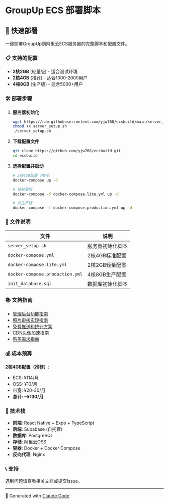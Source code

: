 # GroupUp ECS 部署脚本

## 🚀 快速部署

一键部署GroupUp到阿里云ECS服务器的完整脚本和配置文件。

### 📋 支持的配置

- **2核2GB** (轻量版) - 适合测试环境
- **2核4GB** (推荐) - 适合1000-2000用户
- **4核8GB** (生产版) - 适合5000+用户

### 🛠️ 部署步骤

1. **服务器初始化**
   ```bash
   wget https://raw.githubusercontent.com/yjw768/ecsbuild/main/server_setup.sh
   chmod +x server_setup.sh
   ./server_setup.sh
   ```

2. **下载配置文件**
   ```bash
   git clone https://github.com/yjw768/ecsbuild.git
   cd ecsbuild
   ```

3. **选择配置并启动**
   ```bash
   # 2核4GB配置（推荐）
   docker-compose up -d
   
   # 或轻量版
   docker-compose -f docker-compose.lite.yml up -d
   
   # 或生产版
   docker-compose -f docker-compose.production.yml up -d
   ```

### 📁 文件说明

| 文件 | 说明 |
|------|------|
| `server_setup.sh` | 服务器初始化脚本 |
| `docker-compose.yml` | 2核4GB标准配置 |
| `docker-compose.lite.yml` | 2核2GB轻量配置 |
| `docker-compose.production.yml` | 4核8GB生产配置 |
| `init_database.sql` | 数据库初始化脚本 |

### 📚 文档指南

- [管理后台功能指南](ADMIN_FEATURES_GUIDE.md)
- [照片审核实现指南](PHOTO_REVIEW_GUIDE.md)
- [免费推送和统计方案](FREE_PUSH_ANALYTICS_GUIDE.md)
- [CDN头像加速指南](CDN_AVATAR_GUIDE.md)
- [购买需求指南](PURCHASE_GUIDE.md)

### 💰 成本预算

**2核4GB配置（推荐）:**
- ECS: ¥114/月
- OSS: ¥10/月
- 带宽: ¥20-30/月
- **总计: ~¥130/月**

### 🔧 技术栈

- **前端**: React Native + Expo + TypeScript
- **后端**: Supabase (自托管)
- **数据库**: PostgreSQL
- **存储**: 阿里云OSS
- **容器**: Docker + Docker Compose
- **反向代理**: Nginx

### 📞 支持

遇到问题请查看相关文档或提交Issue。

---

🤖 Generated with [Claude Code](https://claude.ai/code)